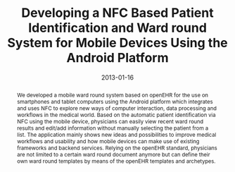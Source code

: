 ---
abstract: We developed a mobile ward round system based on openEHR for the use on
  smartphones and tablet computers using the Android platform which integrates and
  uses NFC to explore new ways of computer interaction, data processing and workflows
  in the medical world. Based on the automatic patient identification via NFC using
  the mobile device, physicians can easily view recent ward round results and edit/add
  information without manually selecting the patient from a list. The application
  mainly shows new ideas and possibilities to improve medical workflows and usability
  and how mobile devices can make use of existing frameworks and backend services.
  Relying on the openEHR standard, physicians are not limited to a certain ward round
  document anymore but can define their own ward round templates by means of the openEHR
  templates and archetypes.
authors:
- Harald Köstinger
- M Gobber
- Thomas Grechenig
- Barbara Tappeiner
- Wolfgang Schramm
date: '2013-01-16'
featured: false
links:
- name: Publik
  url: https://publik.tuwien.ac.at/showentry.php?ID=215427&lang=2
publication_types:
- '1'
publishDate: '2013-01-16'
specifics: 'Vortrag: IEEE EMBS Special Topic Conference on Point-of-Care Healthcare
  Technologies, Bangalore, India; 16.01.2013 - 18.01.2013; in: "Point-of-Care Healthcare
  Technologies (PHT)", Ieee Embs, (2013), S. 176 - 179.'
title: Developing a NFC Based Patient Identification and Ward round System for Mobile
  Devices Using the Android Platform
url_pdf: ''
---